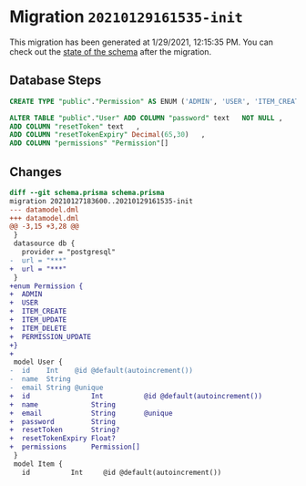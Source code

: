 # Migration `20210129161535-init`

This migration has been generated at 1/29/2021, 12:15:35 PM.
You can check out the [state of the schema](./schema.prisma) after the migration.

## Database Steps

```sql
CREATE TYPE "public"."Permission" AS ENUM ('ADMIN', 'USER', 'ITEM_CREATE', 'ITEM_UPDATE', 'ITEM_DELETE', 'PERMISSION_UPDATE')

ALTER TABLE "public"."User" ADD COLUMN "password" text   NOT NULL ,
ADD COLUMN "resetToken" text   ,
ADD COLUMN "resetTokenExpiry" Decimal(65,30)   ,
ADD COLUMN "permissions" "Permission"[]  
```

## Changes

```diff
diff --git schema.prisma schema.prisma
migration 20210127183600..20210129161535-init
--- datamodel.dml
+++ datamodel.dml
@@ -3,15 +3,28 @@
 }
 datasource db {
   provider = "postgresql"
-  url = "***"
+  url = "***"
 }
+enum Permission {
+  ADMIN
+  USER
+  ITEM_CREATE
+  ITEM_UPDATE
+  ITEM_DELETE
+  PERMISSION_UPDATE
+}
+
 model User {
-  id    Int    @id @default(autoincrement())
-  name  String
-  email String @unique
+  id               Int          @id @default(autoincrement())
+  name             String
+  email            String       @unique
+  password         String
+  resetToken       String?
+  resetTokenExpiry Float?
+  permissions      Permission[]
 }
 model Item {
   id          Int     @id @default(autoincrement())
```



